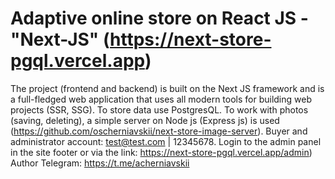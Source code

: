 # Adaptive online store on React JS - "Next-JS" (https://next-store-pgql.vercel.app)
The project (frontend and backend) is built on the Next JS framework and is a full-fledged web application that uses all modern tools for building web projects (SSR, SSG).
To store data use PostgresQL.
To work with photos (saving, deleting), a simple server on Node js (Express js) is used (https://github.com/oscherniavskii/next-store-image-server).
Buyer and administrator account: test@test.com | 12345678.
Login to the admin panel in the site footer or via the link: https://next-store-pgql.vercel.app/admin)
Author Telegram: https://t.me/acherniavskii
